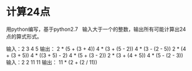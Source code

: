 # 计算24点
用python编写，基于python2.7
 
输入大于一个的整数，输出所有可能计算出24点的算式形式。

输入：2 3 4 5
输出：
2 * (5 + (3 + 4))
4 * (3 + (5 - 2))
4 * (3 - (2 - 5))
2 * (4 + (3 + 5))
4 * ((3 + 5) - 2)
4 * (5 + (3 - 2))
2 * (3 + (4 + 5))
4 * (5 - (2 - 3))
 
输入：2 2 11 11
输出：
11 * (2 + (2 / 11))
